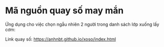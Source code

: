 # Mã nguồn quay số may mắn
Ứng dụng cho việc chọn ngẫu nhiên 2 người trong danh sách lớp xuống lấy cơm:

Link quay số: https://anhnbt.github.io/xoso/index.html
